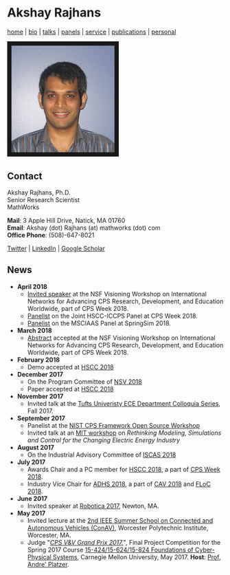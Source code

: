 # Akshay Rajhans
[home](index.html) \| [bio](bio.html) \| [talks](talks.html) \| [panels](panels.html) \| [service](service.html) \| [publications](publications.html) \| [personal](personal.html)

<a><img src="files/pictures/arajhans.jpg" 
alt="Akshay Rajhans" width="240" border="10" /></a>

## Contact
Akshay Rajhans, Ph.D. <br/>
Senior Research Scientist <br/>
MathWorks <br/>

**Mail**: 3 Apple Hill Drive, Natick, MA 01760 <br/>
**Email**: Akshay (dot) Rajhans (at) mathworks (dot) com <br/>
**Office Phone**: (508)-647-8021

[Twitter](https://twitter.com/rajhans) \| [LinkedIn](https://www.linkedin.com/in/rajhans) \| [Google Scholar](https://scholar.google.com/citations?user=522zploAAAAJ&hl=en&oi=ao)

## News
- **April 2018**
  - [Invited speaker](/talks.html#invited-talks-1) at the NSF Visioning Workshop on International Networks for Advancing CPS Research, Development, and Education Worldwide, part of CPS Week 2018.
  - [Panelist](/panels.html#panelist) on the Joint HSCC-ICCPS Panel at CPS Week 2018.
  - [Panelist](/panels.html#panelist) on the MSCIAAS Panel at SpringSim 2018.
- **March 2018** 
  - [Abstract](/publications.html#peer-reviewed-abstracts) accepted at the NSF Visioning Workshop on International Networks for Advancing CPS Research, Development, and Education Worldwide, part of CPS Week 2018.
- **February 2018**
  - Demo accepted at [HSCC 2018](https://www.hscc2018.deib.polimi.it)
- **December 2017** 
  - On the Program Committee of [NSV 2018](https://nsv-2018.github.io/nsv2018/)
  - Paper accepted at [HSCC 2018](https://www.hscc2018.deib.polimi.it)
- **November 2017** 
  - Invited talk at the [Tufts Univeristy ECE Department Colloquia Series](http://engineering.tufts.edu/ece/colloquia/), Fall 2017.
- **September 2017** 
  - Panelist at the [NIST CPS Framework Open Source Workshop](https://www.nist.gov/news-events/events/2017/09/cps-framework-open-source-workshop) 
  - Invited talk at an [MIT workshop](talks.html) on *Rethinking Modeling, Simulations and Control for the Changing Electric Energy Industry*
- **August 2017** 
  - On the Industrial Advisory Committee of [ISCAS 2018](http://www.iscas2018.org)
- **July 2017**
  - Awards Chair and a PC member for [HSCC 2018](https://www.hscc2018.deib.polimi.it), a part of [CPS Week 2018](https://cister.isep.ipp.pt/cpsweek2018/). 
  - Industry Vice Chair for [ADHS 2018](http://www.cs.ox.ac.uk/conferences/ADHS18/), a part of [CAV 2018](http://cavconference.org/2018/) and [FLoC 2018](http://www.floc2018.org). 
- **June 2017**
  - Invited speaker at [Robotica 2017](http://auvsinewengland.org/events-3/robotica-2017/robotica-2017-agenda/robotica-2017-program.html), Newton, MA.
- **May 2017**
  - Invited lecture at the [2nd IEEE Summer School on Connected and Autonomous Vehicles (ConAV)](https://www.nist.gov/news-events/events/2016/08/exploring-dimensions-trustworthiness-challenges-and-opportunities), Worcester Polytechnic Institute, Worcester, MA. 
  - Judge "[*CPS V&V Grand Prix 2017,*](http://www.cs.cmu.edu/~aplatzer/course/fcps17-competition.html)", Final Project Competition for the Spring 2017 Course [15-424/15-624/15-824 Foundations of Cyber-Physical Systems](http://www.cs.cmu.edu/~aplatzer/course/fcps17.html), Carnegie Mellon University, May 2017. **Host**: [Prof. Andre' Platzer](http://www.cs.cmu.edu/~aplatzer/). 
